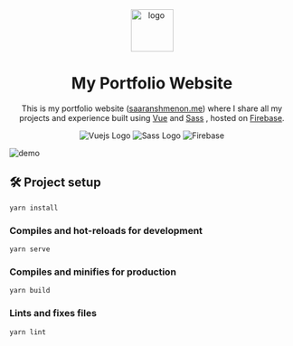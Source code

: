 <div align="center">
    <img src="https://firebasestorage.googleapis.com/v0/b/vue-express-54b2e.appspot.com/o/favicon.png?alt=media&token=2017ab56-fcff-4d0f-8b86-808199bcb72d"  alt="logo" width="75">
</div>
<h1 align="center">
    My Portfolio Website
</h1>
<p align="center">This is my portfolio website (<a href="https://saaranshmenon.me" target="_blank">saaranshmenon.me</a>) where I share all my projects and experience built using <a href="https://vuejs.org/">Vue</a> and <a href="https://sass-lang.com/">Sass</a> , hosted on <a href="https://firebase.google.com/">Firebase</a>. </p>

<div align="center">
    <img src="https://img.shields.io/badge/Vue.js-35495E?style=for-the-badge&logo=vue.js&logoColor=4FC08D" alt="Vuejs Logo">
<img src="https://img.shields.io/badge/Sass-CC6699?style=for-the-badge&logo=sass&logoColor=white" alt="Sass Logo">
<img alt="Firebase" src="https://img.shields.io/badge/firebase-%23039BE5.svg?style=for-the-badge&logo=firebase" />
</div>


![demo](https://firebasestorage.googleapis.com/v0/b/vue-express-54b2e.appspot.com/o/demo.png?alt=media&token=c29517e2-5fd7-459f-b721-1e336f1d2168)

## 🛠 Project setup
```
yarn install
```

### Compiles and hot-reloads for development
```
yarn serve
```

### Compiles and minifies for production
```
yarn build
```

### Lints and fixes files
```
yarn lint
```


